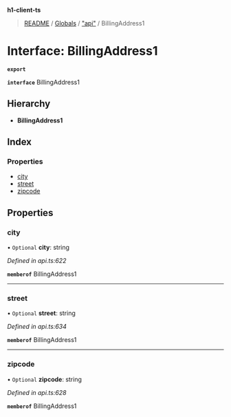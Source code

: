 **h1-client-ts**

> [README](../README.md) / [Globals](../globals.md) / ["api"](../modules/_api_.md) / BillingAddress1

# Interface: BillingAddress1

**`export`** 

**`interface`** BillingAddress1

## Hierarchy

* **BillingAddress1**

## Index

### Properties

* [city](_api_.billingaddress1.md#city)
* [street](_api_.billingaddress1.md#street)
* [zipcode](_api_.billingaddress1.md#zipcode)

## Properties

### city

• `Optional` **city**: string

*Defined in api.ts:622*

**`memberof`** BillingAddress1

___

### street

• `Optional` **street**: string

*Defined in api.ts:634*

**`memberof`** BillingAddress1

___

### zipcode

• `Optional` **zipcode**: string

*Defined in api.ts:628*

**`memberof`** BillingAddress1
